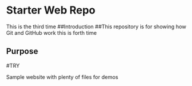 # Starter Web Repo
This is the third time
##Introduction
##This repository is for showing how Git and GitHub work
this is forth time
## Purpose
#TRY

Sample website with plenty of files for demos